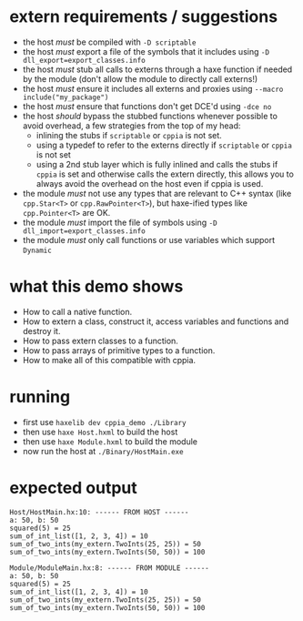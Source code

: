 # extern requirements / suggestions
- the host *must* be compiled with `-D scriptable`
- the host *must* export a file of the symbols that it includes using `-D dll_export=export_classes.info`
- the host *must* stub all calls to externs through a haxe function if needed by the module (don't allow the module to directly call externs!)
- the host *must* ensure it includes all externs and proxies using `--macro include("my_package")`
- the host *must* ensure that functions don't get DCE'd using `-dce no`
- the host *should* bypass the stubbed functions whenever possible to avoid overhead, a few strategies from the top of my head:
  - inlining the stubs if `scriptable` or `cppia` is not set.
  - using a typedef to refer to the externs directly if `scriptable` or `cppia` is not set
  - using a 2nd stub layer which is fully inlined and calls the stubs if `cppia` is set and otherwise calls the extern directly, this allows you to always avoid the overhead on the host even if cppia is used.
- the module *must* not use any types that are relevant to C++ syntax (like `cpp.Star<T>` or `cpp.RawPointer<T>`), but haxe-ified types like `cpp.Pointer<T>` are OK.
- the module *must* import the file of symbols using `-D dll_import=export_classes.info`
- the module *must* only call functions or use variables which support `Dynamic`

# what this demo shows
- How to call a native function.
- How to extern a class, construct it, access variables and functions and destroy it.
- How to pass extern classes to a function.
- How to pass arrays of primitive types to a function.
- How to make all of this compatible with cppia.

# running
- first use ``haxelib dev cppia_demo ./Library``
- then use ``haxe Host.hxml`` to build the host
- then use ``haxe Module.hxml`` to build the module
- now run the host at ``./Binary/HostMain.exe``

# expected output
```
Host/HostMain.hx:10: ------ FROM HOST ------
a: 50, b: 50
squared(5) = 25
sum_of_int_list([1, 2, 3, 4]) = 10
sum_of_two_ints(my_extern.TwoInts(25, 25)) = 50
sum_of_two_ints(my_extern.TwoInts(50, 50)) = 100

Module/ModuleMain.hx:8: ------ FROM MODULE ------
a: 50, b: 50
squared(5) = 25
sum_of_int_list([1, 2, 3, 4]) = 10
sum_of_two_ints(my_extern.TwoInts(25, 25)) = 50
sum_of_two_ints(my_extern.TwoInts(50, 50)) = 100
```